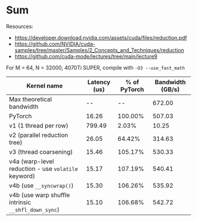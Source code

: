 # Sum

Resources:
- https://developer.download.nvidia.com/assets/cuda/files/reduction.pdf
- https://github.com/NVIDIA/cuda-samples/tree/master/Samples/2_Concepts_and_Techniques/reduction
- https://github.com/cuda-mode/lectures/tree/main/lecture9

For M = 64, N = 32000, 4070Ti SUPER, compile with `-O3 --use_fast_math`

Kernel name                                         | Latency (us) | % of PyTorch | Bandwidth (GB/s)
----------------------------------------------------|--------------|--------------|------------------
Max theoretical bandwidth                           |           -- |           -- |           672.00
PyTorch                                             |        16.26 |      100.00% |           507.03
v1 (1 thread per row)                               |       799.49 |        2.03% |            10.25
v2 (parallel reduction tree)                        |        26.05 |       64.42% |           314.63
v3 (thread coarsening)                              |        15.46 |      105.17% |           530.33
v4a (warp-level reduction - use `volatile` keyword) |        15.17 |      107.19% |           540.41
v4b (use `__syncwrap()`)                            |        15.30 |      106.26% |           535.92
v4b (use warp shuffle intrinsic `__shfl_down_sync`) |        15.10 |      106.68% |           542.72
